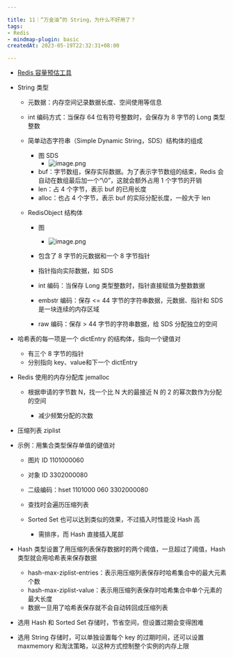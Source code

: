 ```yaml
---

title: 11｜“万金油”的 String，为什么不好用了？
tags:
- Redis
- mindmap-plugin: basic
createdAt: 2023-05-19T22:32:31+08:00

---
```


- [Redis 容量预估工具](http://www.redis.cn/redis_memory/)
- String 类型

  - 元数据：内存空间记录数据长度、空间使用等信息
  - int 编码方式：当保存 64 位有符号整数时，会保存为 8 字节的 Long 类型整数
  - 简单动态字符串（Simple Dynamic String，SDS）结构体的组成

    - 图 SDS
      - ![image.png](https://cdn.jsdelivr.net/gh/11ze/static/images/redis-11-1.png)
    - buf：字节数组，保存实际数据。为了表示字节数组的结束，Redis 会自动在数组最后加一个“\0”，这就会额外占用 1 个字节的开销
    - len：占 4 个字节，表示 buf 的已用长度
    - alloc：也占 4 个字节，表示 buf 的实际分配长度，一般大于 len

  - RedisObject 结构体

    - 图
      - ![image.png](https://cdn.jsdelivr.net/gh/11ze/static/images/redis-11-2.png)

    - 包含了 8 字节的元数据和一个 8 字节指针
    - 指针指向实际数据，如 SDS
    - int 编码：当保存 Long 类型整数时，指针直接赋值为整数数据
    - embstr 编码：保存 <= 44 字节的字符串数据，元数据、指针和 SDS 是一块连续的内存区域
    - raw 编码：保存 > 44 字节的字符串数据，给 SDS 分配独立的空间

- 哈希表的每一项是一个 dictEntry 的结构体，指向一个键值对

  - 有三个 8 字节的指针
  - 分别指向 key、value和下一个 dictEntry

- Redis 使用的内存分配库 jemalloc

  - 根据申请的字节数 N，找一个比 N 大的最接近 N 的 2 的幂次数作为分配的空间

    - 减少频繁分配的次数

- 压缩列表 ziplist
- 示例：用集合类型保存单值的键值对

  - 图片 ID 1101000060
  - 对象 ID 3302000080
  - 二级编码：hset 1101000 060 3302000080
  - 查找时会遍历压缩列表
  - Sorted Set 也可以达到类似的效果，不过插入时性能没 Hash 高

    - 需排序，而 Hash 直接插入尾部

- Hash 类型设置了用压缩列表保存数据时的两个阈值，一旦超过了阈值，Hash 类型就会用哈希表来保存数据

  - hash-max-ziplist-entries：表示用压缩列表保存时哈希集合中的最大元素个数
  - hash-max-ziplist-value：表示用压缩列表保存时哈希集合中单个元素的最大长度
  - 数据一旦用了哈希表保存就不会自动转回成压缩列表

- 选用 Hash 和 Sorted Set 存储时，节省空间，但设置过期会变得困难
- 选用 String 存储时，可以单独设置每个 key 的过期时间，还可以设置 maxmemory 和淘汰策略，以这种方式控制整个实例的内存上限
